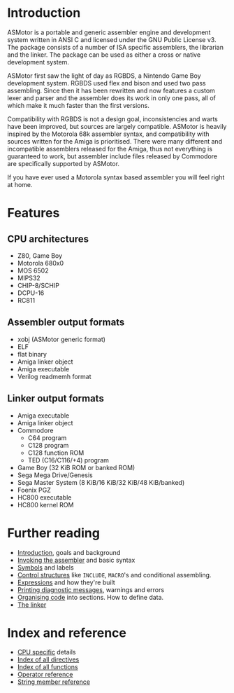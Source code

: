 # Introduction

ASMotor is a portable and generic assembler engine and development system written in ANSI C and licensed under the GNU Public License v3. The package consists of a number of ISA specific assemblers, the librarian and the linker. The package can be used as either a cross or native development system.

ASMotor first saw the light of day as RGBDS, a Nintendo Game Boy development system. RGBDS used flex and bison and used two pass assembling. Since then it has been rewritten and now features a custom lexer and parser and the assembler does its work in only one pass, all of which make it much faster than the first versions.

Compatibility with RGBDS is not a design goal, inconsistencies and warts have been improved, but sources are largely compatible. ASMotor is heavily inspired by the Motorola 68k assembler syntax, and compatibility with sources written for the Amiga is prioritised. There were many different and incompatible assemblers released for the Amiga, thus not everything is guaranteed to work, but assembler include files released by Commodore are specifically supported by ASMotor.

If you have ever used a Motorola syntax based assembler you will feel right at home.

# Features

## CPU architectures
* Z80, Game Boy
* Motorola 680x0
* MOS 6502
* MIPS32
* CHIP-8/SCHIP
* DCPU-16
* RC811

## Assembler output formats
* xobj (ASMotor generic format)
* ELF
* flat binary
* Amiga linker object
* Amiga executable
* Verilog readmemh format

## Linker output formats
* Amiga executable
* Amiga linker object
* Commodore
    * C64 program
    * C128 program
    * C128 function ROM
    * TED (C16/C116/+4) program
* Game Boy (32 KiB ROM or banked ROM)
* Sega Mega Drive/Genesis
* Sega Master System (8 KiB/16 KiB/32 KiB/48 KiB/banked)
* Foenix PGZ
* HC800 executable
* HC800 kernel ROM

# Further reading
* [Introduction](Introduction.md), goals and background
* [Invoking the assembler](Assembler.md) and basic syntax
* [Symbols](Symbols.md) and labels
* [Control structures](ControlStructures.md) like ```INCLUDE```, ```MACRO```'s and conditional assembling.
* [Expressions](Expressions.md) and how they're built
* [Printing diagnostic messages](Diagnostics.md), warnings and errors
* [Organising code](OrganisingCode.md) into sections. How to define data.
* [The linker](Linker.md)

# Index and reference
* [CPU specific](CpuSpecifics.md) details
* [Index of all directives](IndexDirectives.md)
* [Index of all functions](IndexFunctions.md)
* [Operator reference](ReferenceOperators.md)
* [String member reference](ReferenceStringMembers.md)
